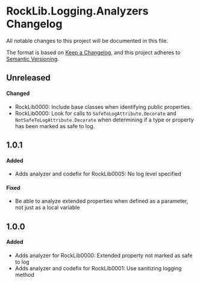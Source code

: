 # RockLib.Logging.Analyzers Changelog

All notable changes to this project will be documented in this file.

The format is based on [Keep a Changelog](https://keepachangelog.com/en/1.0.0/),
and this project adheres to [Semantic Versioning](https://semver.org/spec/v2.0.0.html).

## Unreleased

#### Changed

- RockLib0000: Include base classes when identifying public properties.
- RockLib0000: Look for calls to `SafeToLogAttribute.Decorate` and `NotSafeToLogAttribute.Decorate` when determining if a type or property has been marked as safe to log.

## 1.0.1

#### Added

- Adds analyzer and codefix for RockLib0005: No log level specified

#### Fixed

- Be able to analyze extended properties when defined as a parameter, not just as a local variable

## 1.0.0

#### Added

- Adds analyzer for RockLib0000: Extended property not marked as safe to log
- Adds analyzer and codefix for RockLib0001: Use sanitizing logging method
